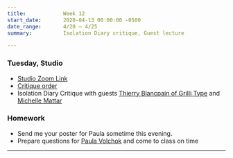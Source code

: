 ```yaml
---
title:            Week 12
start_date:       2020-04-13 00:00:00 -0500
date_range:       4/20 – 4/25
summary:          Isolation Diary critique, Guest lecture

---
```


### Tuesday, Studio

- [Studio Zoom Link](https://newschool.zoom.us/my/nikafisher)
- [Critique order](https://paper.dropbox.com/doc/CI-Isolation-Diary-Critique--AyiRtpTC~cDY8JN2JrFSx7oPAQ-xwwyzEpixO5kCrmhzAMyR)
- Isolation Diary Critique with guests [Thierry Blancpain of Grilli Type](https://www.grillitype.com/) and [Michelle Mattar](http://michellemattar.com/)

### Homework
- Send me your poster for Paula sometime this evening.
- Prepare questions for [Paula Volchok](https://paulavolchok.com/) and come to class on time

---
